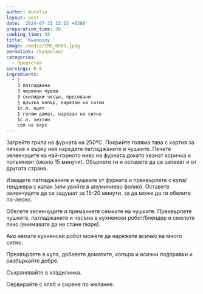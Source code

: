 ```yaml
---
author: Aurelia
layout: post
date: '2024-07-31 15:25 +0300'
preparation_time: 30
cooking_time: 30
title: 'Кьопоолу '
image: /media/IMG_0505.jpeg
permalink: /kyopolou/
categories:
  - Предястия
servings: 6-8
ingredients:
  - |
    3 патладжана
    3 червени чушки
    3 скилидки чесън, пресовани
    ½ връзка копър, нарязан на ситно
    1с.л. оцет
    1 голям домат, нарязан на ситно
    1с.л. зехтин
    сол на вкус
---
```

Загрейте грила на фурната на 250ºC. Покрийте голяма тава с хартия за печене и върху нея наредете патладжаните и чушките. Печете зеленчуците на най-горното ниво на фурната докато хванат коричка и потъмнеят (около 15 минути). Обърнете ги и оставете да се запекат и от другата страна. 

Извадете патладжаните и чушките от фурната и прехвърлете с купа/тенджера с капак (или увийте в алуминиево фолио). Оставете зеленчуците да се задушат за 15-20 минути, за да може да ги обелите по-лесно.

Обелете зеленчуците и премахнете семките на чушките. Прехвърлете чушките, патладжаните и чесъна в кухненски робот/блендер и смелете леко (внимавате да не стане пюре).

Ако нямате кухненски робот можете да нарежете всичко на много ситно.

Прехвърлете в купа, добавете доматите, копъра и всички подправки и разбъркайте добре.

Съхранявайте в хладилника.

Сервирайте с хляб и сирене по желание.